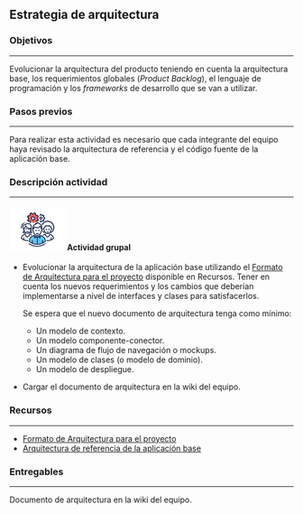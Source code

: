 ## Estrategia de arquitectura

### Objetivos
---

Evolucionar la arquitectura del producto teniendo en cuenta la arquitectura base, los requerimientos globales (*Product Backlog*), el lenguaje de programación y los *frameworks* de desarrollo que se van a utilizar.

### Pasos previos
---

Para realizar esta actividad es necesario que cada integrante del equipo haya revisado la arquitectura de referencia y el código fuente de la aplicación base.

### Descripción actividad
---

#### ![](./../../../assets/images/grupo.png) Actividad grupal

* Evolucionar la arquitectura de la aplicación base utilizando el [Formato de Arquitectura para el proyecto](https://uniandes.sharepoint.com/:w:/s/mod/Eb5QzzyoW61Elxf-T_zmRX0BLfMcGl1NGNGp6eTbWX9EBg) disponible en Recursos. Tener en cuenta los nuevos requerimientos y los cambios que deberían implementarse a nivel de interfaces y clases para satisfacerlos. 

  Se espera que el nuevo documento de arquitectura tenga como mínimo:
     * Un modelo de contexto.
     * Un modelo componente-conector.
     * Un diagrama de flujo de navegación o mockups.
     * Un modelo de clases (o modelo de dominio).
     * Un modelo de despliegue.
      <br>
* Cargar el documento de arquitectura en la wiki del equipo.


### Recursos 
---

* [Formato de Arquitectura para el proyecto](https://uniandes.sharepoint.com/:w:/s/mod/Eb5QzzyoW61Elxf-T_zmRX0BLfMcGl1NGNGp6eTbWX9EBg) 
* [Arquitectura de referencia de la aplicación base](https://uniandes.sharepoint.com/:w:/s/mod/EcKPfk18n25Bu72w4sFtXpkBk3p6KP4OTWYOCHraeGXLoA?e=kjiMEx)

### Entregables
---

Documento de arquitectura en la wiki del equipo.

